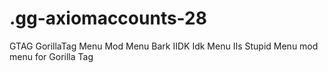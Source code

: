 # .gg-axiomaccounts-28
GTAG GorillaTag Menu Mod Menu Bark IIDK Idk Menu IIs Stupid Menu mod menu for Gorilla Tag
